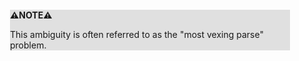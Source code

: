 <div style="margin:2em; background-color: #e0e0e0;">

<strong>⚠️NOTE️️️⚠️</strong>

This ambiguity is often referred to as the "most vexing parse" problem.
</div>

